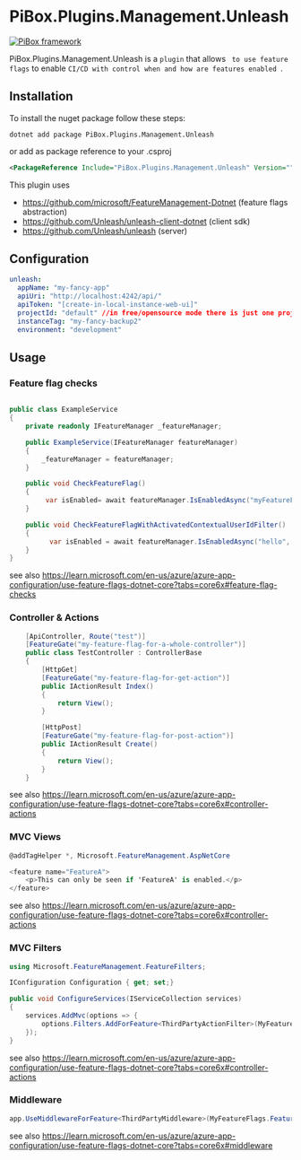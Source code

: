# PiBox.Plugins.Management.Unleash
[![PiBox framework](https://img.shields.io/badge/powered_by-PiBox-%23000?style=flat-square)](https://github.com/sia-digital/pibox/tree/main#readme)

PiBox.Plugins.Management.Unleash is a `plugin` that allows ` to use feature flags` to enable `CI/CD with control when and how are features enabled `.

## Installation

To install the nuget package follow these steps:

```shell
dotnet add package PiBox.Plugins.Management.Unleash
```
or add as package reference to your .csproj

```xml
<PackageReference Include="PiBox.Plugins.Management.Unleash" Version="" />
```

This plugin uses
* https://github.com/microsoft/FeatureManagement-Dotnet (feature flags abstraction)
* https://github.com/Unleash/unleash-client-dotnet (client sdk)
* https://github.com/Unleash/unleash (server)

## Configuration
```yaml
unleash:
  appName: "my-fancy-app"
  apiUri: "http://localhost:4242/api/"
  apiToken: "[create-in-local-instance-web-ui]"
  projectId: "default" //in free/opensource mode there is just one project, always the same
  instanceTag: "my-fancy-backup2"
  environment: "development"
```
## Usage

### Feature flag checks
```csharp

public class ExampleService
{
    private readonly IFeatureManager _featureManager;

    public ExampleService(IFeatureManager featureManager)
    {
        _featureManager = featureManager;
    }

    public void CheckFeatureFlag()
    {
         var isEnabled= await featureManager.IsEnabledAsync("myFeatureFlag");
    }

    public void CheckFeatureFlagWithActivatedContextualUserIdFilter()
    {
          var isEnabled = await featureManager.IsEnabledAsync("hello", new UserIdContext(){UserId = "id1"});
    }
}
```
see also https://learn.microsoft.com/en-us/azure/azure-app-configuration/use-feature-flags-dotnet-core?tabs=core6x#feature-flag-checks
### Controller & Actions
```csharp
    [ApiController, Route("test")]
    [FeatureGate("my-feature-flag-for-a-whole-controller")]
    public class TestController : ControllerBase
    {
        [HttpGet]
        [FeatureGate("my-feature-flag-for-get-action")]
        public IActionResult Index()
        {
            return View();
        }

        [HttpPost]
        [FeatureGate("my-feature-flag-for-post-action")]
        public IActionResult Create()
        {
            return View();
        }
    }
```
see also https://learn.microsoft.com/en-us/azure/azure-app-configuration/use-feature-flags-dotnet-core?tabs=core6x#controller-actions

### MVC Views
```csharp
@addTagHelper *, Microsoft.FeatureManagement.AspNetCore
```
```csharp
<feature name="FeatureA">
    <p>This can only be seen if 'FeatureA' is enabled.</p>
</feature>
```

see also https://learn.microsoft.com/en-us/azure/azure-app-configuration/use-feature-flags-dotnet-core?tabs=core6x#controller-actions

### MVC Filters
```csharp
using Microsoft.FeatureManagement.FeatureFilters;

IConfiguration Configuration { get; set;}

public void ConfigureServices(IServiceCollection services)
{
    services.AddMvc(options => {
        options.Filters.AddForFeature<ThirdPartyActionFilter>(MyFeatureFlags.FeatureA);
    });
}
```
see also https://learn.microsoft.com/en-us/azure/azure-app-configuration/use-feature-flags-dotnet-core?tabs=core6x#controller-actions

### Middleware
```csharp
app.UseMiddlewareForFeature<ThirdPartyMiddleware>(MyFeatureFlags.FeatureA);
```
see also https://learn.microsoft.com/en-us/azure/azure-app-configuration/use-feature-flags-dotnet-core?tabs=core6x#middleware
